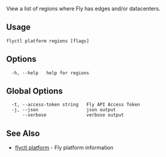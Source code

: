 View a list of regions where Fly has edges and/or datacenters.

## Usage

~~~
flyctl platform regions [flags]
~~~

## Options

~~~
  -h, --help   help for regions
~~~

## Global Options

~~~
  -t, --access-token string   Fly API Access Token
  -j, --json                  json output
      --verbose               verbose output
~~~

## See Also

* [flyctl platform](/docs/flyctl/platform/)	 - Fly platform information


